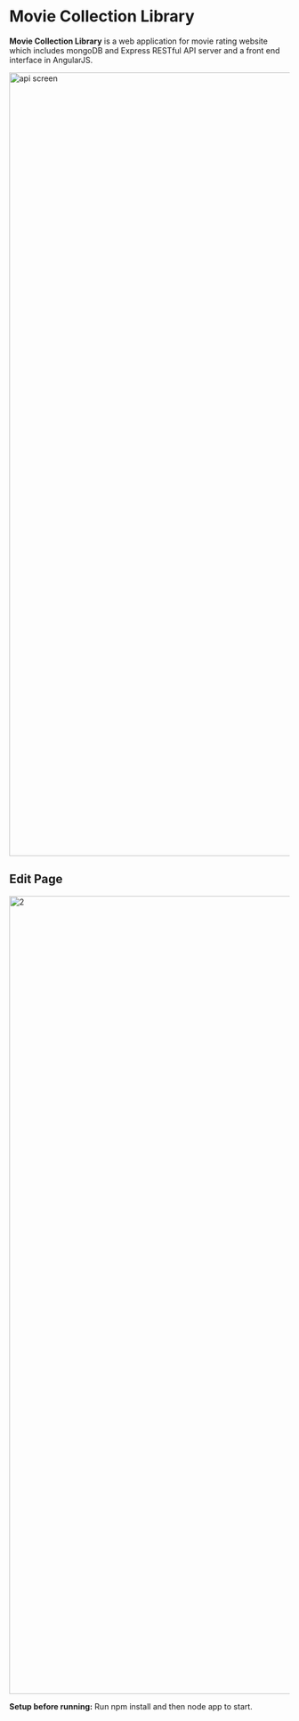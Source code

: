 # Movie Collection Library
**Movie Collection Library** is a web application for movie rating website which includes mongoDB and Express RESTful API server and a front end interface in AngularJS.

<img width="1408" alt="api screen" src="https://user-images.githubusercontent.com/24725550/26900514-6cdbf448-4ba0-11e7-96f7-eaeef7ea586a.png">

## Edit Page ##
<img width="1434" alt="2" src="https://user-images.githubusercontent.com/24725550/26900870-aba03b84-4ba1-11e7-9aa6-5f7f26ded02e.png">

**Setup before running:**
Run npm install and then node app to start.
